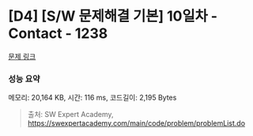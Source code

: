 # [D4] [S/W 문제해결 기본] 10일차 - Contact - 1238 

[문제 링크](https://swexpertacademy.com/main/code/problem/problemDetail.do?contestProbId=AV15B1cKAKwCFAYD) 

### 성능 요약

메모리: 20,164 KB, 시간: 116 ms, 코드길이: 2,195 Bytes



> 출처: SW Expert Academy, https://swexpertacademy.com/main/code/problem/problemList.do